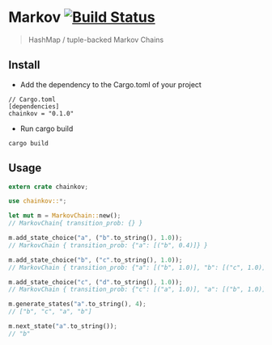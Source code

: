 # Markov [![Build Status](https://travis-ci.org/ru-lai/markov.svg?branch=master)](https://travis-ci.org/ru-lai/markov)
> HashMap / tuple-backed Markov Chains 

## Install

- Add the dependency to the Cargo.toml of your project

```
// Cargo.toml
[dependencies]
chainkov = "0.1.0"
```

- Run cargo build
```
cargo build
```

## Usage
```rust
extern crate chainkov;

use chainkov::*;

let mut m = MarkovChain::new();
// MarkovChain{ transition_prob: {} }

m.add_state_choice("a", ("b".to_string(), 1.0));
// MarkovChain { transition_prob: {"a": [("b", 0.4)]} }

m.add_state_choice("b", ("c".to_string(), 1.0));
// MarkovChain { transition_prob: {"a": [("b", 1.0)], "b": [("c", 1.0)]} }

m.add_state_choice("c", ("d".to_string(), 1.0));
// MarkovChain { transition_prob: {"c": [("a", 1.0)], "a": [("b", 1.0)], "b": [("c", 1.0)]} }

m.generate_states("a".to_string(), 4);
// ["b", "c", "a", "b"]

m.next_state("a".to_string());
// "b"
```

